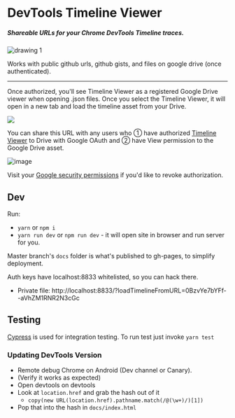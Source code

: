 # DevTools Timeline Viewer
##### Shareable URLs for your Chrome DevTools Timeline traces.

![drawing 1](https://user-images.githubusercontent.com/6231516/27319720-79933930-559b-11e7-8656-a1fa3c4a1697.png)

Works with public github urls, github gists, and files on google drive (once authenticated).

---

Once authorized, you'll see Timeline Viewer as a registered Google Drive viewer when opening .json files. Once you select the Timeline Viewer, it will open in a new tab and load the timeline asset from your Drive.

![](https://cloud.githubusercontent.com/assets/39191/18080010/67390d9a-6e48-11e6-98a3-9c8c81b1df67.png)


You can share this URL with any users who ① have authorized [Timeline Viewer](https://chromedevtools.github.io/timeline-viewer/) to Drive with Google OAuth and ② have View permission to the Google Drive asset.

![image](https://cloud.githubusercontent.com/assets/39191/18080845/fb39f056-6e4b-11e6-90df-6cda94bd2495.png)


Visit your <a href="https://security.google.com/settings/security/permissions?pli=1">Google security permissions</a> if you'd like to revoke authorization.


## Dev

Run:
 - `yarn` or `npm i`
 - `yarn run dev` or `npm run dev` - it will open site in browser and run server for you.

Master branch's `docs` folder is what's published to gh-pages, to simplify deployment.

Auth keys have localhost:8833 whitelisted, so you can hack there.

* Private file: http://localhost:8833/?loadTimelineFromURL=0BzvYe7bYFf--aVhZM1RNR2N3cGc

## Testing

[Cypress](https://cypress.io) is used for integration testing.
To run test just invoke `yarn test`

### Updating DevTools Version

* Remote debug Chrome on Android (Dev channel or Canary).
* (Verify it works as expected)
* Open devtools on devtools
* Look at `location.href` and grab the hash out of it
  * `copy(new URL(location.href).pathname.match(/@(\w+)/)[1])`
* Pop that into the hash in `docs/index.html`
